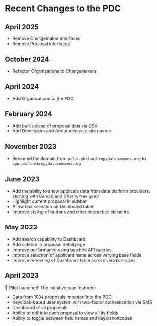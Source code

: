 # Recent Changes to the PDC

## April 2025

- Remove Changemaker interfaces
- Remove Proposal interfaces

## October 2024

- Refactor Organizations to Changemakers

## April 2024

- Add Organizations to the PDC

## February 2024

- Add bulk upload of proposal data via CSV
- Add Developers and About menus to site navbar

## November 2023

- Renamed the domain from `pilot.philanthropydatacommons.org`
  to `app.philanthropydatacommons.org`

## June 2023

- Add the ability to show applicant data from data platform providers,
  starting with Candid and Charity Navigator
- Highlight current proposal in sidebar
- Allow text selection on Dashboard table
- Improve styling of buttons and other interactive elements

## May 2023

- Add search capability to Dashboard
- Add sidebar to proposal detail page
- Improve performance using batched API queries
- Improve selection of applicant name across varying base fields
- Improve rendering of Dashboard table across viewport sizes

## April 2023

🚀 Pilot launched! The initial version featured:

- Data from 100+ proposals imported into the PDC
- Keycloak-based user system with two-factor authentication via SMS
- Dashboard of all proposals
- Ability to drill into each proposal to view all its fields
- Ability to toggle between field names and keys/shortcodes

